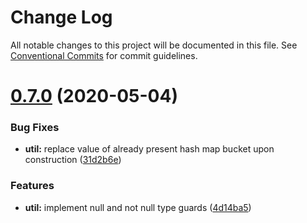 # Change Log

All notable changes to this project will be documented in this file.
See [Conventional Commits](https://conventionalcommits.org) for commit guidelines.

# [0.7.0](https://github.com/NDCB/generator/tree/master/packages/ndcb-util/compare/@ndcb/util@0.6.1...@ndcb/util@0.7.0) (2020-05-04)


### Bug Fixes

* **util:** replace value of already present hash map bucket upon construction ([31d2b6e](https://github.com/NDCB/generator/tree/master/packages/ndcb-util/commit/31d2b6e2349f11c1ae1127523c8e4c7112f617f0))


### Features

* **util:** implement null and not null type guards ([4d14ba5](https://github.com/NDCB/generator/tree/master/packages/ndcb-util/commit/4d14ba5a5d409c09c6d7c1337873d2ba122638d6))
